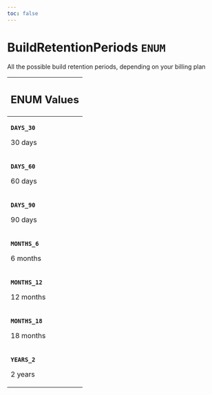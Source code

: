 ```yaml
---
toc: false
---
```

<!--
  _____   ____    _   _  ____ _______   ______ _____ _____ _______
  |  __  / __   |  | |/ __ __   __| |  ____|  __ _   _|__   __|
  | |  | | |  | | |  | | |  | | | |    | |__  | |  | || |    | |
  | |  | | |  | | | . ` | |  | | | |    |  __| | |  | || |    | |
  | |__| | |__| | | |  | |__| | | |    | |____| |__| || |_   | |
  |_____/ ____/  |_| _|____/  |_|    |______|_____/_____|  |_|
  This file is auto-generated by script/generate_graphql_api_content.sh,
  please build the schema.json by running `rails api:graph:export`
  with https://github.com/buildkite/buildkite/,
  replace the content in data/graphql_data_schema.json
  and run the generation script `./scripts/generate-graphql-api-content.sh`.
-->
<!-- vale off -->
<h1 class="has-pills" data-algolia-exclude>
  BuildRetentionPeriods
  <span class="pill pill--enum pill--normal-case pill--large"><code>ENUM</code></span>
</h1>
<!-- vale on -->


<p>All the possible build retention periods, depending on your billing plan</p>










<table class="responsive-table responsive-table--single-column-rows">
  <thead>
    <th>
      <h2 data-algolia-exclude>ENUM Values</h2>
    </th>
  </thead>
  <tbody>
    <tr><td><p><strong><code>DAYS_30</code></strong></p><p>30 days</p></td></tr><tr><td><p><strong><code>DAYS_60</code></strong></p><p>60 days</p></td></tr><tr><td><p><strong><code>DAYS_90</code></strong></p><p>90 days</p></td></tr><tr><td><p><strong><code>MONTHS_6</code></strong></p><p>6 months</p></td></tr><tr><td><p><strong><code>MONTHS_12</code></strong></p><p>12 months</p></td></tr><tr><td><p><strong><code>MONTHS_18</code></strong></p><p>18 months</p></td></tr><tr><td><p><strong><code>YEARS_2</code></strong></p><p>2 years</p></td></tr>
  </tbody>
</table>
